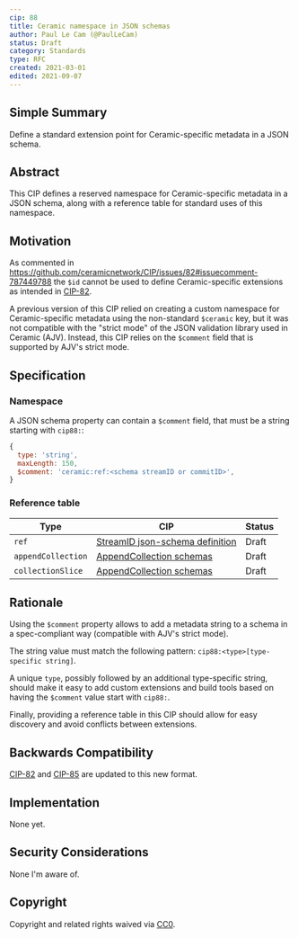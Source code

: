 ```yaml
---
cip: 88
title: Ceramic namespace in JSON schemas
author: Paul Le Cam (@PaulLeCam)
status: Draft
category: Standards
type: RFC
created: 2021-03-01
edited: 2021-09-07
---
```


## Simple Summary

Define a standard extension point for Ceramic-specific metadata in a JSON schema.

## Abstract

This CIP defines a reserved namespace for Ceramic-specific metadata in a JSON schema, along with a reference table for standard uses of this namespace.

## Motivation

As commented in https://github.com/ceramicnetwork/CIP/issues/82#issuecomment-787449788 the `$id` cannot be used to define Ceramic-specific extensions as intended in [CIP-82](https://github.com/ceramicnetwork/CIP/blob/main/CIPs/CIP-82/CIP-82.md).

A previous version of this CIP relied on creating a custom namespace for Ceramic-specific metadata using the non-standard `$ceramic` key, but it was not compatible with the "strict mode" of the JSON validation library used in Ceramic (AJV).
Instead, this CIP relies on the `$comment` field that is supported by AJV's strict mode.

## Specification

### Namespace

A JSON schema property can contain a `$comment` field, that must be a string starting with `cip88:`:

```js
{
  type: 'string',
  maxLength: 150,
  $comment: 'ceramic:ref:<schema streamID or commitID>',
}
```

### Reference table

| Type               | CIP                                                                                                      | Status |
| ------------------ | -------------------------------------------------------------------------------------------------------- | ------ |
| `ref`              | [StreamID json-schema definition](https://github.com/ceramicnetwork/CIP/blob/main/CIPs/CIP-82/CIP-82.md) | Draft  |
| `appendCollection` | [AppendCollection schemas](https://github.com/ceramicnetwork/CIP/blob/main/CIPs/CIP-85/CIP-85.md)        | Draft  |
| `collectionSlice`  | [AppendCollection schemas](https://github.com/ceramicnetwork/CIP/blob/main/CIPs/CIP-85/CIP-85.md)        | Draft  |

## Rationale

Using the `$comment` property allows to add a metadata string to a schema in a spec-compliant way (compatible with AJV's strict mode).

The string value must match the following pattern: `cip88:<type>[type-specific string]`.

A unique `type`, possibly followed by an additional type-specific string, should make it easy to add custom extensions and build tools based on having the `$comment` value start with `cip88:`.

Finally, providing a reference table in this CIP should allow for easy discovery and avoid conflicts between extensions.

## Backwards Compatibility

[CIP-82](https://github.com/ceramicnetwork/CIP/blob/main/CIPs/CIP-82/CIP-82.md) and [CIP-85](https://github.com/ceramicnetwork/CIP/pull/85) are updated to this new format.

## Implementation

None yet.

## Security Considerations

None I'm aware of.

## Copyright

Copyright and related rights waived via [CC0](https://creativecommons.org/publicdomain/zero/1.0/).
